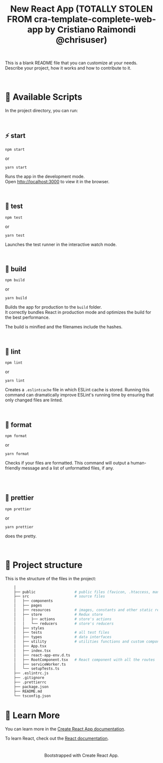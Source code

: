 <h1 align="center">New React App (TOTALLY STOLEN FROM cra-template-complete-web-app by Cristiano Raimondi @chrisuser)</h1>

<br />

This is a blank README file that you can customize at your needs.\
Describe your project, how it works and how to contribute to it.

<br />

# 🚀 Available Scripts

In the project directory, you can run:

<br />

## ⚡️ start

```
npm start
```

or

```
yarn start
```

Runs the app in the development mode.\
Open [http://localhost:3000](http://localhost:3000) to view it in the browser.

<br />

## 🧪 test

```
npm test
```

or

```
yarn test
```

Launches the test runner in the interactive watch mode.

<br />

## 🦾 build

```
npm build
```

or

```
yarn build
```

Builds the app for production to the `build` folder.\
It correctly bundles React in production mode and optimizes the build for the best performance.

The build is minified and the filenames include the hashes.

<br />

## 🧶 lint

```
npm lint
```

or

```
yarn lint
```

Creates a `.eslintcache` file in which ESLint cache is stored. Running this command can dramatically improve ESLint's running time by ensuring that only changed files are linted.

<br />

## 🎯 format

```
npm format
```

or

```
yarn format
```

Checks if your files are formatted. This command will output a human-friendly message and a list of unformatted files, if any.

<br />

<br />

## 🎯 prettier

```
npm prettier
```

or

```
yarn prettier
```

does the pretty.

<br />

# 🧬 Project structure

This is the structure of the files in the project:

```sh
    │
    ├── public                  # public files (favicon, .htaccess, manifest, ...)
    ├── src                     # source files
    │   ├── components
    │   ├── pages
    │   ├── resources           # images, constants and other static resources
    │   ├── store               # Redux store
    │   │   ├── actions         # store's actions
    │   │   └── reducers        # store's reducers
    │   ├── styles
    │   ├── tests               # all test files
    │   ├── types               # data interfaces
    │   ├── utility             # utilities functions and custom components
    │   ├── App.tsx
    │   ├── index.tsx
    │   ├── react-app-env.d.ts
    │   ├── RootComponent.tsx   # React component with all the routes
    │   ├── serviceWorker.ts
    │   └── setupTests.ts
    ├── .eslintrc.js
    ├── .gitignore
    ├── .prettierrc
    ├── package.json
    ├── README.md
    └── tsconfig.json
```

# 📖 Learn More

You can learn more in the [Create React App documentation](https://facebook.github.io/create-react-app/docs/getting-started).

To learn React, check out the [React documentation](https://reactjs.org/).

#

<p align="center">Bootstrapped with Create React App.</p>
